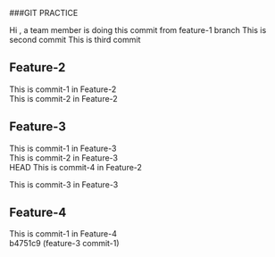###GIT PRACTICE

Hi , a team member is doing this commit from feature-1 branch 
This is second commit
This is third commit

##  Feature-2

This is commit-1 in Feature-2<br />
This is commit-2 in Feature-2<br />



##  Feature-3
This is commit-1 in Feature-3<br />
This is commit-2 in Feature-3<br />
 HEAD
This is commit-4 in Feature-2<br />


This is commit-3 in Feature-3<br />

## Feature-4 

This is commit-1 in Feature-4<br />
b4751c9 (feature-3 commit-1)
